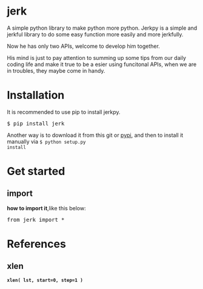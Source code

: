 jerk
====

A simple python library to make python more python.
Jerkpy is a simple and jerkful library to do some easy function more easily and more jerkfully.

Now he has only two APIs, welcome to develop him together.

His mind is just to pay attention to summing up some tips from our daily coding life and make it true to be a esier using funcitonal APIs, when we are in troubles, they maybe come in handy.

Installation
====

It is recommended to use pip to install jerkpy.
<pre>
$ pip install jerk
</pre>

Another way is to download it from this git or <a href="https://pypi.python.org/pypi?name=jerk&version=0.1&:action=display">pypi</a>, and then to install it manually via <code>$ python setup.py install</code>


Get started
====

<h2>import</h2>
<b>how to import it</b>,like this below:
<pre>
from jerk import *
</pre>


References
====

<h2>xlen</h2>
<b><code>xlen( lst, start=0, step=1 )</code></b>


